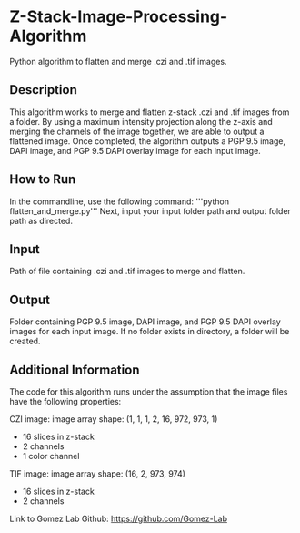 # Z-Stack-Image-Processing-Algorithm
Python algorithm to flatten and merge .czi and .tif images.

## Description
This algorithm works to merge and flatten z-stack .czi and .tif images from a folder. By using a maximum intensity projection along the z-axis and 
merging the channels of the image together, we are able to output a flattened image. Once completed, the algorithm outputs a 
PGP 9.5 image, DAPI image, and PGP 9.5 DAPI overlay image for each input image. 

## How to Run
In the commandline, use the following command:
'''python flatten_and_merge.py'''
Next, input your input folder path and output folder path as directed.

## Input
Path of file containing .czi and .tif images to merge and flatten. 

## Output
Folder containing PGP 9.5 image, DAPI image, and PGP 9.5 DAPI overlay images for each input image. If no folder 
exists in directory, a folder will be created.

## Additional Information
The code for this algorithm runs under the assumption that the image files have the following properties:

CZI image: 
image array shape: (1, 1, 1, 2, 16, 972, 973, 1)
- 16 slices in z-stack
- 2 channels
- 1 color channel

TIF image: 
image array shape: (16, 2, 973, 974)
- 16 slices in z-stack
- 2 channels

Link to Gomez Lab Github: https://github.com/Gomez-Lab
